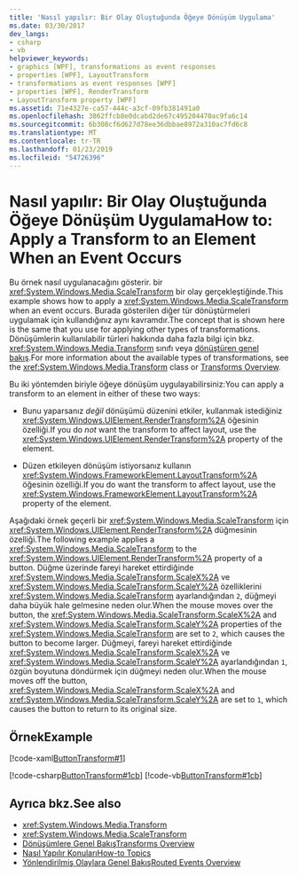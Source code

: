 ```yaml
---
title: 'Nasıl yapılır: Bir Olay Oluştuğunda Öğeye Dönüşüm Uygulama'
ms.date: 03/30/2017
dev_langs:
- csharp
- vb
helpviewer_keywords:
- graphics [WPF], transformations as event responses
- properties [WPF], LayoutTransform
- transformations as event responses [WPF]
- properties [WPF], RenderTransform
- LayoutTransform property [WPF]
ms.assetid: 71e4327e-ca57-444c-a3cf-09fb381491a0
ms.openlocfilehash: 3862ffcb8e0dcabd2de67c495204470ac9fa6c14
ms.sourcegitcommit: 6b308cf6d627d78ee36dbbae8972a310ac7fd6c8
ms.translationtype: MT
ms.contentlocale: tr-TR
ms.lasthandoff: 01/23/2019
ms.locfileid: "54726396"
---
```

# <a name="how-to-apply-a-transform-to-an-element-when-an-event-occurs"></a><span data-ttu-id="9267c-102">Nasıl yapılır: Bir Olay Oluştuğunda Öğeye Dönüşüm Uygulama</span><span class="sxs-lookup"><span data-stu-id="9267c-102">How to: Apply a Transform to an Element When an Event Occurs</span></span>
<span data-ttu-id="9267c-103">Bu örnek nasıl uygulanacağını gösterir. bir <xref:System.Windows.Media.ScaleTransform> bir olay gerçekleştiğinde.</span><span class="sxs-lookup"><span data-stu-id="9267c-103">This example shows how to apply a <xref:System.Windows.Media.ScaleTransform> when an event occurs.</span></span> <span data-ttu-id="9267c-104">Burada gösterilen diğer tür dönüştürmeleri uygulamak için kullandığınız aynı kavramdır.</span><span class="sxs-lookup"><span data-stu-id="9267c-104">The concept that is shown here is the same that you use for applying other types of transformations.</span></span> <span data-ttu-id="9267c-105">Dönüşümlerin kullanılabilir türleri hakkında daha fazla bilgi için bkz. <xref:System.Windows.Media.Transform> sınıfı veya [dönüştüren genel bakış](../../../../docs/framework/wpf/graphics-multimedia/transforms-overview.md).</span><span class="sxs-lookup"><span data-stu-id="9267c-105">For more information about the available types of transformations, see the <xref:System.Windows.Media.Transform> class or [Transforms Overview](../../../../docs/framework/wpf/graphics-multimedia/transforms-overview.md).</span></span>  
  
 <span data-ttu-id="9267c-106">Bu iki yöntemden biriyle öğeye dönüşüm uygulayabilirsiniz:</span><span class="sxs-lookup"><span data-stu-id="9267c-106">You can apply a transform to an element in either of these two ways:</span></span>  
  
-   <span data-ttu-id="9267c-107">Bunu yaparsanız *değil* dönüşümü düzenini etkiler, kullanmak istediğiniz <xref:System.Windows.UIElement.RenderTransform%2A> öğesinin özelliği.</span><span class="sxs-lookup"><span data-stu-id="9267c-107">If you do *not* want the transform to affect layout, use the <xref:System.Windows.UIElement.RenderTransform%2A> property of the element.</span></span>  
  
-   <span data-ttu-id="9267c-108">Düzen etkileyen dönüşüm istiyorsanız kullanın <xref:System.Windows.FrameworkElement.LayoutTransform%2A> öğesinin özelliği.</span><span class="sxs-lookup"><span data-stu-id="9267c-108">If you do want the transform to affect layout, use the <xref:System.Windows.FrameworkElement.LayoutTransform%2A> property of the element.</span></span>  
  
 <span data-ttu-id="9267c-109">Aşağıdaki örnek geçerli bir <xref:System.Windows.Media.ScaleTransform> için <xref:System.Windows.UIElement.RenderTransform%2A> düğmesinin özelliği.</span><span class="sxs-lookup"><span data-stu-id="9267c-109">The following example applies a <xref:System.Windows.Media.ScaleTransform> to the <xref:System.Windows.UIElement.RenderTransform%2A> property of a button.</span></span> <span data-ttu-id="9267c-110">Düğme üzerinde fareyi hareket ettirdiğinde <xref:System.Windows.Media.ScaleTransform.ScaleX%2A> ve <xref:System.Windows.Media.ScaleTransform.ScaleY%2A> özelliklerini <xref:System.Windows.Media.ScaleTransform> ayarlandığından `2`, düğmeyi daha büyük hale gelmesine neden olur.</span><span class="sxs-lookup"><span data-stu-id="9267c-110">When the mouse moves over the button, the <xref:System.Windows.Media.ScaleTransform.ScaleX%2A> and <xref:System.Windows.Media.ScaleTransform.ScaleY%2A> properties of the <xref:System.Windows.Media.ScaleTransform> are set to `2`, which causes the button to become larger.</span></span> <span data-ttu-id="9267c-111">Düğmeyi, fareyi hareket ettirdiğinde <xref:System.Windows.Media.ScaleTransform.ScaleX%2A> ve <xref:System.Windows.Media.ScaleTransform.ScaleY%2A> ayarlandığından `1`, özgün boyutuna döndürmek için düğmeyi neden olur.</span><span class="sxs-lookup"><span data-stu-id="9267c-111">When the mouse moves off the button, <xref:System.Windows.Media.ScaleTransform.ScaleX%2A> and <xref:System.Windows.Media.ScaleTransform.ScaleY%2A> are set to `1`, which causes the button to return to its original size.</span></span>  
  
## <a name="example"></a><span data-ttu-id="9267c-112">Örnek</span><span class="sxs-lookup"><span data-stu-id="9267c-112">Example</span></span>  
 [!code-xaml[ButtonTransform#1](../../../../samples/snippets/csharp/VS_Snippets_Wpf/ButtonTransform/CSharp/ButtonTransformExample.xaml#1)]  
  
 [!code-csharp[ButtonTransform#1cb](../../../../samples/snippets/csharp/VS_Snippets_Wpf/ButtonTransform/CSharp/ButtonTransformExample.xaml.cs#1cb)]
 [!code-vb[ButtonTransform#1cb](../../../../samples/snippets/visualbasic/VS_Snippets_Wpf/ButtonTransform/VisualBasic/ButtonTransformExample.xaml.vb#1cb)]  
  
## <a name="see-also"></a><span data-ttu-id="9267c-113">Ayrıca bkz.</span><span class="sxs-lookup"><span data-stu-id="9267c-113">See also</span></span>
- <xref:System.Windows.Media.Transform>
- <xref:System.Windows.Media.ScaleTransform>
- [<span data-ttu-id="9267c-114">Dönüşümlere Genel Bakış</span><span class="sxs-lookup"><span data-stu-id="9267c-114">Transforms Overview</span></span>](../../../../docs/framework/wpf/graphics-multimedia/transforms-overview.md)
- [<span data-ttu-id="9267c-115">Nasıl Yapılır Konuları</span><span class="sxs-lookup"><span data-stu-id="9267c-115">How-to Topics</span></span>](../../../../docs/framework/wpf/graphics-multimedia/transformations-how-to-topics.md)
- [<span data-ttu-id="9267c-116">Yönlendirilmiş Olaylara Genel Bakış</span><span class="sxs-lookup"><span data-stu-id="9267c-116">Routed Events Overview</span></span>](../../../../docs/framework/wpf/advanced/routed-events-overview.md)
